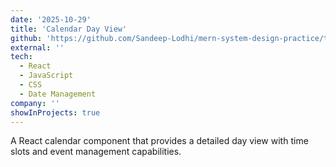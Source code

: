 ```yaml
---
date: '2025-10-29'
title: 'Calendar Day View'
github: 'https://github.com/Sandeep-Lodhi/mern-system-design-practice/tree/calender-day-view'
external: ''
tech:
  - React
  - JavaScript
  - CSS
  - Date Management
company: ''
showInProjects: true
---
```


A React calendar component that provides a detailed day view with time slots and event management capabilities.
